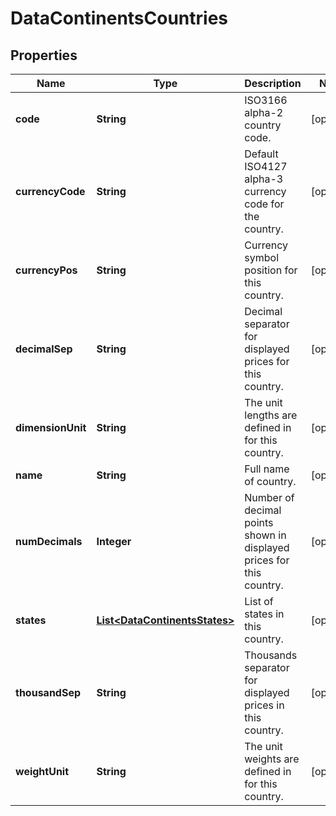 

# DataContinentsCountries


## Properties

Name | Type | Description | Notes
------------ | ------------- | ------------- | -------------
**code** | **String** | ISO3166 alpha-2 country code. |  [optional]
**currencyCode** | **String** | Default ISO4127 alpha-3 currency code for the country. |  [optional]
**currencyPos** | **String** | Currency symbol position for this country. |  [optional]
**decimalSep** | **String** | Decimal separator for displayed prices for this country. |  [optional]
**dimensionUnit** | **String** | The unit lengths are defined in for this country. |  [optional]
**name** | **String** | Full name of country. |  [optional]
**numDecimals** | **Integer** | Number of decimal points shown in displayed prices for this country. |  [optional]
**states** | [**List&lt;DataContinentsStates&gt;**](DataContinentsStates.md) | List of states in this country. |  [optional]
**thousandSep** | **String** | Thousands separator for displayed prices in this country. |  [optional]
**weightUnit** | **String** | The unit weights are defined in for this country. |  [optional]



